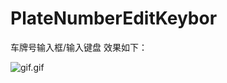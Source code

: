 # PlateNumberEditKeybor
车牌号输入框/输入键盘
效果如下：

![gif.gif](https://github.com/LXLYHM/PlateNumberEditKeybor/blob/master/resultPic/gif.gif)

